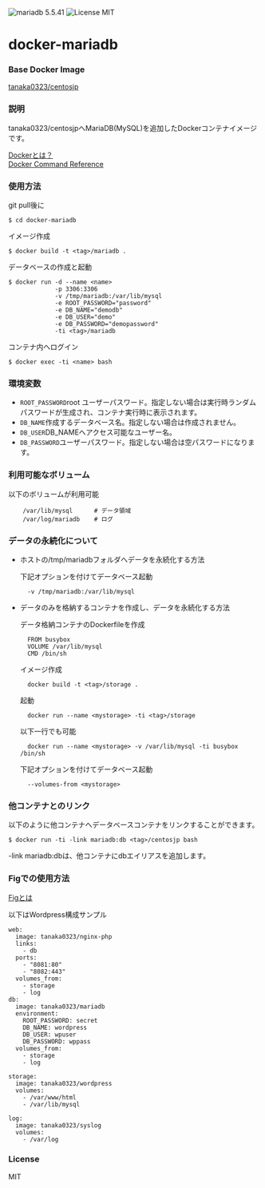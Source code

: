 ![mariadb 5.5.41](https://img.shields.io/badge/mariadb-5.5.41-brightgreen.svg) ![License MIT](https://img.shields.io/badge/license-MIT-blue.svg)

# docker-mariadb

### Base Docker Image

[tanaka0323/centosjp](https://bitbucket.org/tanaka0323/docker-centosjp "tanaka0323/centosjp")

### 説明

tanaka0323/centosjpへMariaDB(MySQL)を追加したDockerコンテナイメージです。

[Dockerとは？](https://docs.docker.com/ "Dockerとは？")  
[Docker Command Reference](https://docs.docker.com/reference/commandline/cli/ "Docker Command Reference")

### 使用方法

git pull後に

    $ cd docker-mariadb

イメージ作成

    $ docker build -t <tag>/mariadb .

データベースの作成と起動

    $ docker run -d --name <name>
                 -p 3306:3306
                 -v /tmp/mariadb:/var/lib/mysql
                 -e ROOT_PASSWORD="password"
                 -e DB_NAME="demodb"
                 -e DB_USER="demo"
                 -e DB_PASSWORD="demopassword"
                 -ti <tag>/mariadb

コンテナ内へログイン

    $ docker exec -ti <name> bash

### 環境変数

- <code>ROOT_PASSWORD</code>root ユーザーパスワード。指定しない場合は実行時ランダムパスワードが生成され、コンテナ実行時に表示されます。
- <code>DB_NAME</code>作成するデータベース名。指定しない場合は作成されません。
- <code>DB_USER</code>DB_NAMEへアクセス可能なユーザー名。
- <code>DB_PASSWORD</code>ユーザーパスワード。指定しない場合は空パスワードになります。

### 利用可能なボリューム

以下のボリュームが利用可能

        /var/lib/mysql      # データ領域
        /var/log/mariadb    # ログ

### データの永続化について

- ホストの/tmp/mariadbフォルダへデータを永続化する方法

    下記オプションを付けてデータベース起動

        -v /tmp/mariadb:/var/lib/mysql

- データのみを格納するコンテナを作成し、データを永続化する方法

    データ格納コンテナのDockerfileを作成

        FROM busybox
        VOLUME /var/lib/mysql
        CMD /bin/sh

    イメージ作成

        docker build -t <tag>/storage .

    起動

        docker run --name <mystorage> -ti <tag>/storage

    以下一行でも可能

        docker run --name <mystorage> -v /var/lib/mysql -ti busybox /bin/sh

    下記オプションを付けてデータベース起動

        --volumes-from <mystorage>

### 他コンテナとのリンク

以下のように他コンテナへデータベースコンテナをリンクすることができます。  

    $ docker run -ti -link mariadb:db <tag>/centosjp bash

-link mariadb:dbは、他コンテナにdbエイリアスを追加します。

### Figでの使用方法

[Figとは](http://www.fig.sh/ "Figとは")  

以下はWordpress構成サンプル

    web:
      image: tanaka0323/nginx-php
      links:
        - db
      ports:
        - "8081:80"
        - "8082:443"
      volumes_from:
        - storage
        - log
    db:
      image: tanaka0323/mariadb
      environment:
        ROOT_PASSWORD: secret
        DB_NAME: wordpress
        DB_USER: wpuser
        DB_PASSWORD: wppass
      volumes_from:
        - storage
        - log

    storage:
      image: tanaka0323/wordpress
      volumes:
        - /var/www/html
        - /var/lib/mysql

    log:
      image: tanaka0323/syslog
      volumes:
        - /var/log

### License

MIT

